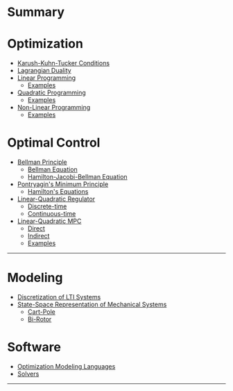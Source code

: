# Summary

# Optimization
- [Karush-Kuhn-Tucker Conditions](KKT.md)
- [Lagrangian Duality](Duality.md)
- [Linear Programming](LP.md)
  - [Examples](LP-Examples.md)
- [Quadratic Programming](QP.md)
  - [Examples](QP-Examples.md)
- [Non-Linear Programming]()
  - [Examples](NLP-Examples.md)

# Optimal Control
- [Bellman Principle](Bellman.md)
  - [Bellman Equation](BellmanEqn.md)
  - [Hamilton-Jacobi-Bellman Equation](HJB.md)
- [Pontryagin's Minimum Principle](PMP.md)
  - [Hamilton's Equations](HamiltonsEquations.md)
- [Linear-Quadratic Regulator]()
  - [Discrete-time](LQR-DT.md)
  - [Continuous-time](LQR-CT.md)
- [Linear-Quadratic MPC](MPC.md)
  - [Direct](MPC-Direct.md)
    <!-- - [Reference Tracking](MPC-Direct-Tracking.md) -->
  - [Indirect](MPC-Indirect.md)
  - [Examples](MPC-Examples.md)

---

# Modeling
- [Discretization of LTI Systems](LTI-Discretization.md)
- [State-Space Representation of Mechanical Systems](EoM.md)
  - [Cart-Pole](CartPoleEoM.md)
  - [Bi-Rotor](BiRotorEoM.md)

# Software
- [Optimization Modeling Languages](OptimizationModelingLanguages.md)
- [Solvers](Solvers.md)

---
